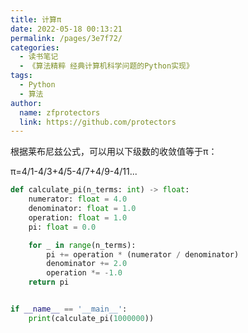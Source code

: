 ```yaml
---
title: 计算π
date: 2022-05-18 00:13:21
permalink: /pages/3e7f72/
categories:
  - 读书笔记
  - 《算法精粹 经典计算机科学问题的Python实现》
tags:
  - Python
  - 算法
author: 
  name: zfprotectors
  link: https://github.com/protectors
---
```


根据莱布尼兹公式，可以用以下级数的收敛值等于π：

π=4/1-4/3+4/5-4/7+4/9-4/11...

```python
def calculate_pi(n_terms: int) -> float:
    numerator: float = 4.0
    denominator: float = 1.0
    operation: float = 1.0
    pi: float = 0.0

    for _ in range(n_terms):
        pi += operation * (numerator / denominator)
        denominator += 2.0
        operation *= -1.0
    return pi


if __name__ == '__main__':
    print(calculate_pi(1000000))
```
